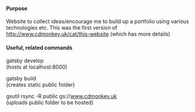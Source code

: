 #### Purpose
Website to collect ideas/encourage me to build up a portfolio using various technologies etc.  This was the first version of http://www.cdmonkey.uk/cat/this-website (which has more details)

#### Useful, related commands
gatsby develop<br/>
(hosts at localhost:8000)

gatsby build<br/>
(creates static public folder)

gsutil rsync -R public gs://www.cdmonkey.uk<br/>
(uploads public folder to be hosted)
